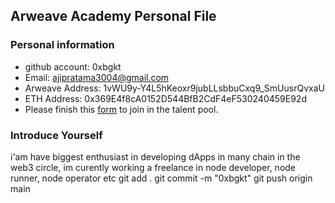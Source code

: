 ## Arweave Academy Personal File

### Personal information

- github account: 0xbgkt
- Email: ajipratama3004@gmail.com
- Arweave Address: 1vWU9y-Y4L5hKeoxr9jubLLsbbuCxq9_SmUusrQvxaU
- ETH Address: 0x369E4f8cA0152D544BfB2CdF4eF530240459E92d
- Please finish this [form](https://docs.google.com/forms/d/e/1FAIpQLSfWA5fIIcBgmRppm3jNz5vmf9Mai_QMVil-2pO4r7YKn_Zhtw/viewform?usp=sf_link) to join in the talent pool.

### Introduce Yourself
 i'am have biggest enthusiast in developing dApps in many chain in the web3 circle, im curently working a freelance in node developer, node runner, node operator etc
git add .
git commit -m "0xbgkt"
git push origin main
